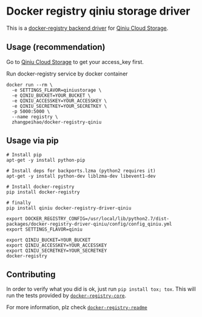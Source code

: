 # Docker registry qiniu storage driver

This is a [docker-registry backend driver][registry-core] for [Qiniu Cloud Storage][qiniu].

## Usage (recommendation)

Go to [Qiniu Cloud Storage](http://www.qiniu.com/) to get your access_key first.

Run docker-registry service by docker container

```
docker run --rm \
  -e SETTINGS_FLAVOR=qiniustorage \
  -e QINIU_BUCKET=YOUR_BUCKET \
  -e QINIU_ACCESSKEY=YOUR_ACCESSKEY \
  -e QINIU_SECRETKEY=YOUR_SECRETKEY \
  -p 5000:5000 \
  --name registry \
  zhangpeihao/docker-registry-qiniu
```

## Usage via pip

```
# Install pip
apt-get -y install python-pip

# Install deps for backports.lzma (python2 requires it)
apt-get -y install python-dev liblzma-dev libevent1-dev

# Install docker-registry
pip install docker-registry

# finally
pip install qiniu docker-registry-driver-qiniu

export DOCKER_REGISTRY_CONFIG=/usr/local/lib/python2.7/dist-packages/docker-registry-driver-qiniu/config/config_qiniu.yml
export SETTINGS_FLAVOR=qiniu

export QINIU_BUCKET=YOUR_BUCKET
export QINIU_ACCESSKEY=YOUR_ACCESSKEY
export QINIU_SECRETKEY=YOUR_SECRETKEY
docker-registry
```

## Contributing

In order to verify what you did is ok, just run `pip install tox; tox`. This will run the tests
provided by [`docker-registry-core`][registry-core].

For more information, plz check [`docker-registry-readme`][registry-readme]

[registry-core]: https://github.com/dotcloud/docker-registry/tree/master/depends/docker-registry-core
[qiniu]: http://www.qiniu.com/
[registry-readme]: https://github.com/docker/docker-registry/blob/master/README.md